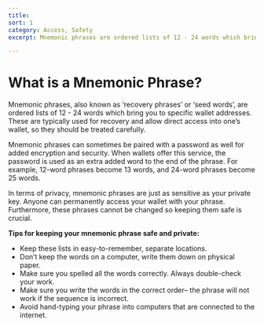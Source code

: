 ```yaml
---
title: 
sort: 1
category: Access, Safety
excerpt: Mnemonic phrases are ordered lists of 12 - 24 words which bring you to specific wallet addresses. These are typically used for recovery and allow direct access into one’s wallet, so they should be treated carefully.

---
```

# What is a Mnemonic Phrase?

Mnemonic phrases, also known as ‘recovery phrases’ or ‘seed words’, are ordered lists of 12 - 24 words which bring you to specific wallet addresses. These are typically used for recovery and allow direct access into one’s wallet, so they should be treated carefully.

Mnemonic phrases can sometimes be paired with a password as well for added encryption and security. When wallets offer this service, the password is used as an extra added word to the end of the phrase. For example, 12-word phrases become 13 words, and 24-word phrases become 25 words.

In terms of privacy, mnemonic phrases are just as sensitive as your private key. Anyone can permanently access your wallet with your phrase. Furthermore, these phrases cannot be changed so keeping them safe is crucial.


**Tips for keeping your mnemonic phrase safe and private:** 
- Keep these lists in easy-to-remember, separate locations.
- Don’t keep the words on a computer, write them down on physical paper.
- Make sure you spelled all the words correctly. Always double-check your work.
- Make sure you write the words in the correct order– the phrase will not work if the sequence is incorrect.
- Avoid hand-typing your phrase into computers that are connected to the internet.
